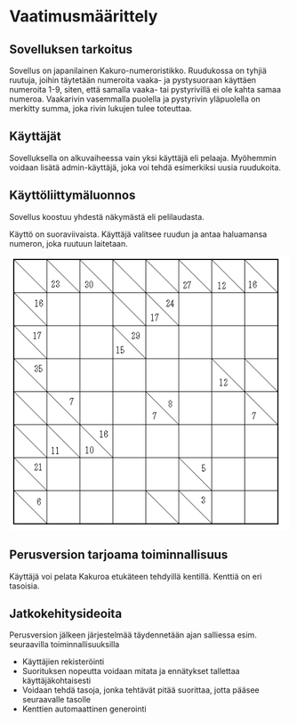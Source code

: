 # Vaatimusmäärittely

## Sovelluksen tarkoitus

Sovellus on japanilainen Kakuro-numeroristikko.  Ruudukossa on tyhjiä ruutuja, joihin täytetään numeroita vaaka- ja pystysuoraan käyttäen numeroita 1-9, siten, että samalla vaaka- tai pystyrivillä ei ole kahta samaa numeroa.  Vaakarivin vasemmalla puolella ja pystyrivin yläpuolella on merkitty summa, joka rivin lukujen tulee toteuttaa.

## Käyttäjät

Sovelluksella on alkuvaiheessa vain yksi käyttäjä eli pelaaja.  Myöhemmin voidaan lisätä admin-käyttäjä, joka voi tehdä esimerkiksi uusia ruudukoita.

## Käyttöliittymäluonnos

Sovellus koostuu yhdestä näkymästä eli pelilaudasta.

Käyttö on suoraviivaista.  Käyttäjä valitsee ruudun ja antaa haluamansa numeron, joka ruutuun laitetaan.

<img src="kakuro.png" width="750">

## Perusversion tarjoama toiminnallisuus

Käyttäjä voi pelata Kakuroa etukäteen tehdyillä kentillä.  Kenttiä on eri tasoisia.

## Jatkokehitysideoita

Perusversion jälkeen järjestelmää täydennetään ajan salliessa esim. seuraavilla toiminnallisuuksilla

- Käyttäjien rekisteröinti
- Suorituksen nopeutta voidaan mitata ja ennätykset tallettaa käyttäjäkohtaisesti
- Voidaan tehdä tasoja, jonka tehtävät pitää suorittaa, jotta pääsee seuraavalle tasolle
- Kenttien automaattinen generointi
